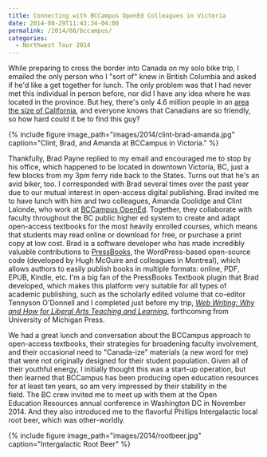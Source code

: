 ```yaml
---
title: Connecting with BCCampus OpenEd Colleagues in Victoria
date: 2014-08-29T11:43:34-04:00
permalink: /2014/08/bccampus/
categories:
  - Northwest Tour 2014
---
```

While preparing to cross the border into Canada on my solo bike trip, I emailed the only person who I "sort of" knew in British Columbia and asked if he'd like a get together for lunch. The only problem was that I had never met this individual in person before, nor did I have any idea where he was located in the province. But hey, there's only 4.6 million people in an [area the size of California](http://www.bcrobyn.com/2012/12/how-big-is-british-columbia), and everyone knows that Canadians are so friendly, so how hard could it be to find this guy?

{% include figure image_path="images/2014/clint-brad-amanda.jpg" caption="Clint, Brad, and Amanda at BCCampus in Victoria." %}

Thankfully, Brad Payne replied to my email and encouraged me to stop by his office, which happened to be located in downtown Victoria, BC, just a few blocks from my 3pm ferry ride back to the States. Turns out that he's an avid biker, too. I corresponded with Brad several times over the past year due to our mutual interest in open-access digital publishing. Brad invited me to have lunch with him and two colleagues, Amanda Coolidge and Clint Lalonde, who work at [BCCampus OpenEd](http://open.bccampus.ca). Together, they collaborate with faculty throughout the BC public higher ed system to create and adapt open-access textbooks for the most heavily enrolled courses, which means that students may read online or download for free, or purchase a print copy at low cost. Brad is a software developer who has made incredibly valuable contributions to [PressBooks](http://pressbooks.com), the WordPress-based open-source code (developed by Hugh McGuire and colleagues in Montreal), which allows authors to easily publish books in multiple formats: online, PDF, EPUB, Kindle, etc. I'm a big fan of the PressBooks Textbook plugin that Brad developed, which makes this platform very suitable for all types of academic publishing, such as the scholarly edited volume that co-editor Tennyson O'Donnell and I completed just before my trip, [*Web Writing: Why and How for Liberal Arts Teaching and Learning*](http://webwriting.trincoll.edu), forthcoming from University of Michigan Press.

We had a great lunch and conversation about the BCCampus approach to open-access textbooks, their strategies for broadening faculty involvement, and their occasional need to "Canada-ize" materials (a new word for me) that were not originally designed for their student population. Given all of their youthful energy, I initially thought this was a start-up operation, but then learned that BCCampus has been producing open education resources for at least ten years, so am very impressed by their stability in the field. The BC crew invited me to meet up with them at the Open Education Resources annual conference in Washington DC in November 2014. And they also introduced me to the flavorful Phillips Intergalactic local root beer, which was other-worldly.

{% include figure image_path="images/2014/rootbeer.jpg" caption="Intergalactic Root Beer" %}
